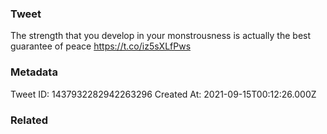 ### Tweet
The strength that you develop in your monstrousness is actually the best guarantee of peace https://t.co/iz5sXLfPws

### Metadata
Tweet ID: 1437932282942263296
Created At: 2021-09-15T00:12:26.000Z

### Related

